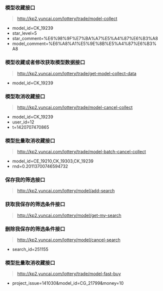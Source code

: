 ### 模型收藏接口
> http://kp2.yuncai.com/lottery/trade/model-collect

- model_id=CK_19239
- star_level=5
- star_comment=%E6%98%9F%E7%BA%A7%E5%A4%87%E6%B3%A8
- model_comment=%E6%A8%A1%E5%9E%8B%E5%A4%87%E6%B3%A8

### 模型收藏或者修改获取模型数据接口
> http://kp2.yuncai.com/lottery/trade/get-model-collect-data
- model_id=CK_19239

### 模型取消收藏接口
> http://kp2.yuncai.com/lottery/trade/model-cancel-collect
- model_id=CK_19239
- user_id=12
- t=1420707470865

### 模型批量取消收藏接口
> http://kp2.yuncai.com/lottery/trade/model-batch-cancel-collect
- model_id=CE_19210,CK_19303,CK_19239
- rnd=0.20113700746594732

### 保存我的筛选接口
> http://kp2.yuncai.com/lottery/model/add-search

### 获取我保存的筛选条件接口
> http://kp2.yuncai.com/lottery/model/get-my-search

### 删除我保存的筛选条件接口
> http://kp2.yuncai.com/lottery/model/cancel-search
- search_id=251155

### 模型批量取消收藏接口
> http://kp2.yuncai.com/lottery/trade/model-fast-buy
- project_issue=141030&model_id=CG_21799&money=10